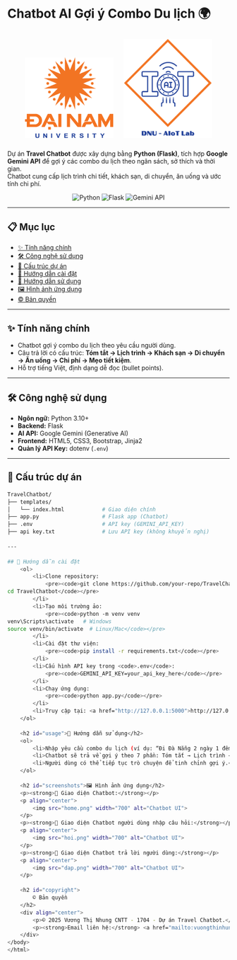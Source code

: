 # Chatbot AI Gợi ý Combo Du lịch 🌍

<p align="center">
  <img src="logo.png" width="200" style="margin: 10px;">
  <img src="AIoTLab_logo.png" width="200" style="margin: 10px;">
</p>

Dự án **Travel Chatbot** được xây dựng bằng **Python (Flask)**, tích hợp **Google Gemini API** để gợi ý các combo du lịch theo ngân sách, sở thích và thời gian.  
Chatbot cung cấp lịch trình chi tiết, khách sạn, di chuyển, ăn uống và ước tính chi phí.

<p align="center">
  <img src="https://img.shields.io/badge/Python-3.10%2B-blue" alt="Python">
  <img src="https://img.shields.io/badge/Flask-Backend-success" alt="Flask">
  <img src="https://img.shields.io/badge/Google-Gemini_API-yellow" alt="Gemini API">
</p>

---

## 📋 Mục lục
- [✨ Tính năng chính](#-tính-năng-chính)
- [🛠 Công nghệ sử dụng](#-công-nghệ-sử-dụng)
- [📁 Cấu trúc dự án](#-cấu-trúc-dự-án)
- [🚀 Hướng dẫn cài đặt](#-hướng-dẫn-cài-đặt)
- [📖 Hướng dẫn sử dụng](#-hướng-dẫn-sử-dụng)
- [🖼 Hình ảnh ứng dụng](#-hình-ảnh-ứng-dụng)
- [© Bản quyền](#-bản-quyền)

---

## ✨ Tính năng chính
- Chatbot gợi ý combo du lịch theo yêu cầu người dùng.
- Câu trả lời có cấu trúc: **Tóm tắt → Lịch trình → Khách sạn → Di chuyển → Ăn uống → Chi phí → Mẹo tiết kiệm**.
- Hỗ trợ tiếng Việt, định dạng dễ đọc (bullet points).

---

## 🛠 Công nghệ sử dụng
- **Ngôn ngữ:** Python 3.10+
- **Backend:** Flask
- **AI API:** Google Gemini (Generative AI)
- **Frontend:** HTML5, CSS3, Bootstrap, Jinja2
- **Quản lý API Key:** dotenv (`.env`)

---

## 📁 Cấu trúc dự án
```bash
TravelChatbot/
├── templates/
│   └── index.html            # Giao diện chính
├── app.py                    # Flask app (Chatbot)
├── .env                      # API key (GEMINI_API_KEY)
├── api key.txt               # Lưu API key (không khuyến nghị)

---

## 🚀 Hướng dẫn cài đặt
    <ol>
        <li>Clone repository:
            <pre><code>git clone https://github.com/your-repo/TravelChatbot.git
cd TravelChatbot</code></pre>
        </li>
        <li>Tạo môi trường ảo:
            <pre><code>python -m venv venv
venv\Scripts\activate   # Windows
source venv/bin/activate  # Linux/Mac</code></pre>
        </li>
        <li>Cài đặt thư viện:
            <pre><code>pip install -r requirements.txt</code></pre>
        </li>
        <li>Cấu hình API key trong <code>.env</code>:
            <pre><code>GEMINI_API_KEY=your_api_key_here</code></pre>
        </li>
        <li>Chạy ứng dụng:
            <pre><code>python app.py</code></pre>
        </li>
        <li>Truy cập tại: <a href="http://127.0.0.1:5000">http://127.0.0.1:5000</a></li>
    </ol>

    <h2 id="usage">📖 Hướng dẫn sử dụng</h2>
    <ol>
        <li>Nhập yêu cầu combo du lịch (ví dụ: “Đi Đà Nẵng 2 ngày 1 đêm  2 người, ngân sách 5 triệu”).</li>
        <li>Chatbot sẽ trả về gợi ý theo 7 phần: Tóm tắt → Lịch trình → Khách sạn → Di chuyển → Ăn uống → Chi phí → Mẹo.</li>
        <li>Người dùng có thể tiếp tục trò chuyện để tinh chỉnh gợi ý.</li>
    </ol>

    <h2 id="screenshots">🖼️ Hình ảnh ứng dụng</h2>
    <p><strong>💬 Giao diện Chatbot:</strong></p>
    <p align="center">
        <img src="home.png" width="700" alt="Chatbot UI">
    </p>
    <p><strong>💬 Giao diện Chatbot người dùng nhập câu hỏi:</strong></p>
    <p align="center">
        <img src="hoi.png" width="700" alt="Chatbot UI">
    </p>
    <p><strong>💬 Giao diện Chatbot trả lời người dùng:</strong></p>
    <p align="center">
        <img src="dap.png" width="700" alt="Chatbot UI">
    </p>

    <h2 id="copyright">
        © Bản quyền
    </h2>
    <div align="center">
        <p>© 2025 Vương Thị Nhung CNTT - 1704 - Dự án Travel Chatbot.</p>
        <p><strong>Email liên hệ:</strong> <a href="mailto:vuongthinhung2005@gmail.com"vuongthinhung2005@gmail.com</a></p>
    </div>
</body>
</html>
